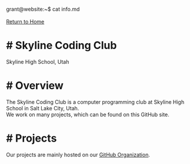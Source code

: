 <span id="a">grant@website</span>:<span id="c">~$</span> cat info.md<br/><br/>
<a href="/">Return to Home</a></p>
<h1># Skyline Coding Club</h1>
<p>Skyline High School, Utah</p>
<h1># Overview</h1>
<p>The Skyline Coding Club is a computer programming club at Skyline High School in Salt Lake City, Utah. <br>We work on many projects, which can be found on this GitHub site.</p>
<h1># Projects</h1>
<p>Our projects are mainly hosted on our <a href="https://github.com/skylinecc">GitHub Organization</a>.</p>
